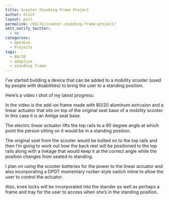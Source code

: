 ```yaml
---
title: Scooter Standing Frame Project
author: eliot
layout: post
permalink: /08/31/scooter-standing-frame-project/
aktt_notify_twitter:
  - no
categories:
  - OpenExo
  - Projects
tags:
  - 80/20
  - adaptive
  - standing frame
---
```

I&#8217;ve started building a device that can be added to a mobility scooter (used by people with disabilities) to bring the user to a standing position.

Here&#8217;s a video I shot of my latest progress:



In the video is the add-on frame made with 80/20 aluminum extrusion and a linear actuator that sits on top of the original seat base of a mobility scooter. In this case it is an Amiga seat base.

The electric linear actuator lifts the top rails to a 90 degree angle at which point the person sitting on it would be in a standing position.

The original seat from the scooter would be bolted on to the top rails and then I&#8217;m going to work out how the back rest will be positioned to the top rails along with a linkage that would keep it at the correct angle while the position changes from seated to standing.

I plan on using the scooter batteries for the power to the linear actuator and also incorporating a DPDT momentary rocker-style switch inline to allow the user to control the actuator.

Also, knee locks will be incorporated into the stander as well as perhaps a frame and tray for the user to access when she&#8217;s in the standing position.